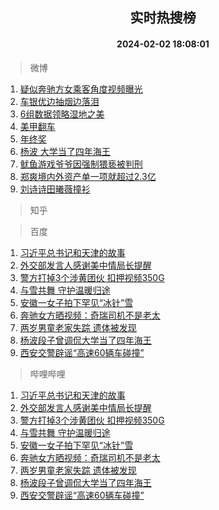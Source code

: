 <div align="center"><h2>实时热搜榜</h2><h4>2024-02-02 18:08:01</h4></div>

> 微博  

1. [疑似奔驰方女乘客角度视频曝光](https://s.weibo.com/weibo?q=%23%E7%96%91%E4%BC%BC%E5%A5%94%E9%A9%B0%E6%96%B9%E5%A5%B3%E4%B9%98%E5%AE%A2%E8%A7%92%E5%BA%A6%E8%A7%86%E9%A2%91%E6%9B%9D%E5%85%89%23&t=31&band_rank=1&Refer=top)<br />
2. [车银优边抽烟边落泪](https://s.weibo.com/weibo?q=%23%E8%BD%A6%E9%93%B6%E4%BC%98%E8%BE%B9%E6%8A%BD%E7%83%9F%E8%BE%B9%E8%90%BD%E6%B3%AA%23&t=31&band_rank=2&Refer=top)<br />
3. [6组数据领略湿地之美](https://s.weibo.com/weibo?q=%236%E7%BB%84%E6%95%B0%E6%8D%AE%E9%A2%86%E7%95%A5%E6%B9%BF%E5%9C%B0%E4%B9%8B%E7%BE%8E%23&t=31&band_rank=3&Refer=top)<br />
4. [美甲翻车](https://s.weibo.com/weibo?q=%E7%BE%8E%E7%94%B2%E7%BF%BB%E8%BD%A6&t=31&band_rank=4&Refer=top)<br />
5. [年终奖](https://s.weibo.com/weibo?q=%E5%B9%B4%E7%BB%88%E5%A5%96&t=31&band_rank=5&Refer=top)<br />
6. [杨波 大学当了四年海王](https://s.weibo.com/weibo?q=%E6%9D%A8%E6%B3%A2%20%E5%A4%A7%E5%AD%A6%E5%BD%93%E4%BA%86%E5%9B%9B%E5%B9%B4%E6%B5%B7%E7%8E%8B&t=31&band_rank=6&Refer=top)<br />
7. [鱿鱼游戏爷爷因强制猥亵被判刑](https://s.weibo.com/weibo?q=%23%E9%B1%BF%E9%B1%BC%E6%B8%B8%E6%88%8F%E7%88%B7%E7%88%B7%E5%9B%A0%E5%BC%BA%E5%88%B6%E7%8C%A5%E4%BA%B5%E8%A2%AB%E5%88%A4%E5%88%91%23&t=31&band_rank=7&Refer=top)<br />
8. [郑爽境内外资产单一项就超过2.3亿](https://s.weibo.com/weibo?q=%23%E9%83%91%E7%88%BD%E5%A2%83%E5%86%85%E5%A4%96%E8%B5%84%E4%BA%A7%E5%8D%95%E4%B8%80%E9%A1%B9%E5%B0%B1%E8%B6%85%E8%BF%872.3%E4%BA%BF%23&t=31&band_rank=8&Refer=top)<br />
9. [刘诗诗田曦薇撞衫](https://s.weibo.com/weibo?q=%23%E5%88%98%E8%AF%97%E8%AF%97%E7%94%B0%E6%9B%A6%E8%96%87%E6%92%9E%E8%A1%AB%23&t=31&band_rank=9&Refer=top)<br />

> 知乎  


> 百度  

1. [习近平总书记和天津的故事](https://www.baidu.com/s?wd=%E4%B9%A0%E8%BF%91%E5%B9%B3%E6%80%BB%E4%B9%A6%E8%AE%B0%E5%92%8C%E5%A4%A9%E6%B4%A5%E7%9A%84%E6%95%85%E4%BA%8B&sa=fyb_news&rsv_dl=fyb_news)<br />
2. [外交部发言人感谢美中情局长提醒](https://www.baidu.com/s?wd=%E5%A4%96%E4%BA%A4%E9%83%A8%E5%8F%91%E8%A8%80%E4%BA%BA%E6%84%9F%E8%B0%A2%E7%BE%8E%E4%B8%AD%E6%83%85%E5%B1%80%E9%95%BF%E6%8F%90%E9%86%92&sa=fyb_news&rsv_dl=fyb_news)<br />
3. [警方打掉3个涉黄团伙 扣押视频350G](https://www.baidu.com/s?wd=%E8%AD%A6%E6%96%B9%E6%89%93%E6%8E%893%E4%B8%AA%E6%B6%89%E9%BB%84%E5%9B%A2%E4%BC%99+%E6%89%A3%E6%8A%BC%E8%A7%86%E9%A2%91350G&sa=fyb_news&rsv_dl=fyb_news)<br />
4. [与雪共舞 守护温暖归途](https://www.baidu.com/s?wd=%E4%B8%8E%E9%9B%AA%E5%85%B1%E8%88%9E+%E5%AE%88%E6%8A%A4%E6%B8%A9%E6%9A%96%E5%BD%92%E9%80%94&sa=fyb_news&rsv_dl=fyb_news)<br />
5. [安徽一女子拍下罕见“冰针”雪](https://www.baidu.com/s?wd=%E5%AE%89%E5%BE%BD%E4%B8%80%E5%A5%B3%E5%AD%90%E6%8B%8D%E4%B8%8B%E7%BD%95%E8%A7%81%E2%80%9C%E5%86%B0%E9%92%88%E2%80%9D%E9%9B%AA&sa=fyb_news&rsv_dl=fyb_news)<br />
6. [奔驰女方晒视频：奇瑞司机不是老太](https://www.baidu.com/s?wd=%E5%A5%94%E9%A9%B0%E5%A5%B3%E6%96%B9%E6%99%92%E8%A7%86%E9%A2%91%EF%BC%9A%E5%A5%87%E7%91%9E%E5%8F%B8%E6%9C%BA%E4%B8%8D%E6%98%AF%E8%80%81%E5%A4%AA&sa=fyb_news&rsv_dl=fyb_news)<br />
7. [两岁男童老家失踪 遗体被发现](https://www.baidu.com/s?wd=%E4%B8%A4%E5%B2%81%E7%94%B7%E7%AB%A5%E8%80%81%E5%AE%B6%E5%A4%B1%E8%B8%AA+%E9%81%97%E4%BD%93%E8%A2%AB%E5%8F%91%E7%8E%B0&sa=fyb_news&rsv_dl=fyb_news)<br />
8. [杨波段子曾调侃大学当了四年海王](https://www.baidu.com/s?wd=%E6%9D%A8%E6%B3%A2%E6%AE%B5%E5%AD%90%E6%9B%BE%E8%B0%83%E4%BE%83%E5%A4%A7%E5%AD%A6%E5%BD%93%E4%BA%86%E5%9B%9B%E5%B9%B4%E6%B5%B7%E7%8E%8B&sa=fyb_news&rsv_dl=fyb_news)<br />
9. [西安交警辟谣“高速60辆车碰撞”](https://www.baidu.com/s?wd=%E8%A5%BF%E5%AE%89%E4%BA%A4%E8%AD%A6%E8%BE%9F%E8%B0%A3%E2%80%9C%E9%AB%98%E9%80%9F60%E8%BE%86%E8%BD%A6%E7%A2%B0%E6%92%9E%E2%80%9D&sa=fyb_news&rsv_dl=fyb_news)<br />

> 哔哩哔哩  

1. [习近平总书记和天津的故事](https://www.baidu.com/s?wd=%E4%B9%A0%E8%BF%91%E5%B9%B3%E6%80%BB%E4%B9%A6%E8%AE%B0%E5%92%8C%E5%A4%A9%E6%B4%A5%E7%9A%84%E6%95%85%E4%BA%8B&sa=fyb_news&rsv_dl=fyb_news)<br />
2. [外交部发言人感谢美中情局长提醒](https://www.baidu.com/s?wd=%E5%A4%96%E4%BA%A4%E9%83%A8%E5%8F%91%E8%A8%80%E4%BA%BA%E6%84%9F%E8%B0%A2%E7%BE%8E%E4%B8%AD%E6%83%85%E5%B1%80%E9%95%BF%E6%8F%90%E9%86%92&sa=fyb_news&rsv_dl=fyb_news)<br />
3. [警方打掉3个涉黄团伙 扣押视频350G](https://www.baidu.com/s?wd=%E8%AD%A6%E6%96%B9%E6%89%93%E6%8E%893%E4%B8%AA%E6%B6%89%E9%BB%84%E5%9B%A2%E4%BC%99+%E6%89%A3%E6%8A%BC%E8%A7%86%E9%A2%91350G&sa=fyb_news&rsv_dl=fyb_news)<br />
4. [与雪共舞 守护温暖归途](https://www.baidu.com/s?wd=%E4%B8%8E%E9%9B%AA%E5%85%B1%E8%88%9E+%E5%AE%88%E6%8A%A4%E6%B8%A9%E6%9A%96%E5%BD%92%E9%80%94&sa=fyb_news&rsv_dl=fyb_news)<br />
5. [安徽一女子拍下罕见“冰针”雪](https://www.baidu.com/s?wd=%E5%AE%89%E5%BE%BD%E4%B8%80%E5%A5%B3%E5%AD%90%E6%8B%8D%E4%B8%8B%E7%BD%95%E8%A7%81%E2%80%9C%E5%86%B0%E9%92%88%E2%80%9D%E9%9B%AA&sa=fyb_news&rsv_dl=fyb_news)<br />
6. [奔驰女方晒视频：奇瑞司机不是老太](https://www.baidu.com/s?wd=%E5%A5%94%E9%A9%B0%E5%A5%B3%E6%96%B9%E6%99%92%E8%A7%86%E9%A2%91%EF%BC%9A%E5%A5%87%E7%91%9E%E5%8F%B8%E6%9C%BA%E4%B8%8D%E6%98%AF%E8%80%81%E5%A4%AA&sa=fyb_news&rsv_dl=fyb_news)<br />
7. [两岁男童老家失踪 遗体被发现](https://www.baidu.com/s?wd=%E4%B8%A4%E5%B2%81%E7%94%B7%E7%AB%A5%E8%80%81%E5%AE%B6%E5%A4%B1%E8%B8%AA+%E9%81%97%E4%BD%93%E8%A2%AB%E5%8F%91%E7%8E%B0&sa=fyb_news&rsv_dl=fyb_news)<br />
8. [杨波段子曾调侃大学当了四年海王](https://www.baidu.com/s?wd=%E6%9D%A8%E6%B3%A2%E6%AE%B5%E5%AD%90%E6%9B%BE%E8%B0%83%E4%BE%83%E5%A4%A7%E5%AD%A6%E5%BD%93%E4%BA%86%E5%9B%9B%E5%B9%B4%E6%B5%B7%E7%8E%8B&sa=fyb_news&rsv_dl=fyb_news)<br />
9. [西安交警辟谣“高速60辆车碰撞”](https://www.baidu.com/s?wd=%E8%A5%BF%E5%AE%89%E4%BA%A4%E8%AD%A6%E8%BE%9F%E8%B0%A3%E2%80%9C%E9%AB%98%E9%80%9F60%E8%BE%86%E8%BD%A6%E7%A2%B0%E6%92%9E%E2%80%9D&sa=fyb_news&rsv_dl=fyb_news)<br />
